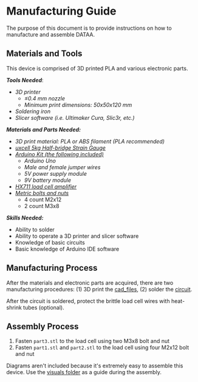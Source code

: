# Manufacturing Guide
The purpose of this document is to provide instructions on how to manufacture and assemble DATAA.

## Materials and Tools
This device is comprised of 3D printed PLA and various electronic parts.

***Tools Needed***:
* _3D printer_
  * _≤0.4 mm nozzle_
  * _Minimum print dimensions: 50x50x120 mm_
* _Soldering iron_
* _Slicer software (i.e. Ultimaker Cura, Slic3r, etc.)_

***Materials and Parts Needed:***
* _3D print material: PLA or ABS filament (PLA recommended)_
* _[uxcell 5kg Half-bridge Strain Gauge](https://www.amazon.com/dp/B07NRD5969/ref=cm_sw_em_r_mt_dp_U_WzBlEbVYCE79Q)_
* _[Arduino Kit (the following included)](https://www.amazon.com/ELEGOO-Project-Tutorial-Controller-Projects/dp/B01D8KOZF4/ref=sr_1_2_sspa?keywords=arduino+uno&qid=1580056066&s=electronics&sr=1-2-spons&psc=1&spLa=ZW5jcnlwdGVkUXVhbGlmaWVyPUEzSVAyUFRQSEtPUzlOJmVuY3J5cHRlZElkPUEwNjIyOTMzMTVYMDlFQ09NV043QSZlbmNyeXB0ZWRBZElkPUEwOTE1MDY2MzhLWVhQOVdMOVNVQiZ3aWRnZXROYW1lPXNwX2F0ZiZhY3Rpb249Y2xpY2tSZWRpcmVjdCZkb05vdExvZ0NsaWNrPXRydWU=)_
  * _Arduino Uno_
  * _Male and female jumper wires_
  * _5V power supply module_
  * _9V battery module_
* _[HX711 load cell amplifier](https://www.amazon.com/gp/product/B07MY2PBY4/ref=ppx_yo_dt_b_asin_title_o05_s00?ie=UTF8&psc=1)_
* _[Metric bolts and nuts](https://www.amazon.com/gp/product/B07HVRJW5J/ref=ppx_yo_dt_b_asin_title_o03_s00?ie=UTF8&th=1)_
  * 4 count M2x12
  * 2 count M3x8

***Skills Needed:***
* Ability to solder
* Ability to operate a 3D printer and slicer software
* Knowledge of basic circuits
* Basic knowledge of Arduino IDE software

## Manufacturing Process
After the materials and electronic parts are acquired, there are two manufacturing procedures: (1) 3D print the [cad_files](https://github.com/ncan33/DATAA-2019/tree/master/cad_files), (2) solder the [circuit](https://github.com/ncan33/DATAA-2019/tree/master/circuit).

After the circuit is soldered, protect the brittle load cell wires with heat-shrink tubes (optional).

## Assembly Process
1. Fasten `part3.stl` to the load cell using two M3x8 bolt and nut
2. Fasten `part1.stl` and `part2.stl` to the load cell using four M2x12 bolt and nut

Diagrams aren't included because it's extremely easy to assemble this device. Use the [visuals folder](https://github.com/ncan33/DATAA-2019/tree/master/visuals) as a guide during the assembly.
